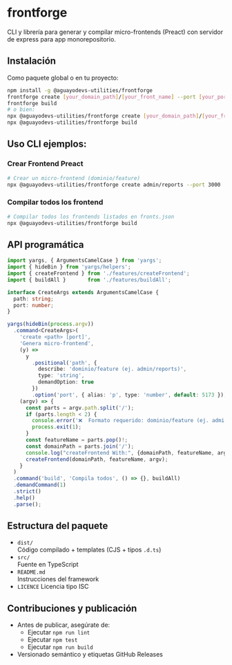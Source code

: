# frontforge

CLI y librería para generar y compilar micro-frontends (Preact) con servidor de express para app monorepositorio.

## Instalación

Como paquete global o en tu proyecto:

```bash
npm install -g @aguayodevs-utilities/frontforge
frontforge create [your_domain_path]/[your_front_name] --port [your_port_for_test]
frontforge build
# o bien:
npx @aguayodevs-utilities/frontforge create [your_domain_path]/[your_front_name] --port [your_port_for_test]
npx @aguayodevs-utilities/frontforge build
```

## Uso CLI ejemplos:
### Crear Frontend Preact
```bash
# Crear un micro-frontend (dominio/feature)
npx @aguayodevs-utilities/frontforge create admin/reports --port 3000
```
### Compilar todos los frontend
```bash
# Compilar todos los frontends listados en fronts.json
npx @aguayodevs-utilities/frontforge build
```

## API programática

```ts
import yargs, { ArgumentsCamelCase } from 'yargs';
import { hideBin } from 'yargs/helpers';
import { createFrontend } from './features/createFrontend';
import { buildAll }       from './features/buildAll';

interface CreateArgs extends ArgumentsCamelCase {
  path: string;
  port: number;
}

yargs(hideBin(process.argv))
  .command<CreateArgs>(
    'create <path> [port]',
    'Genera micro-frontend',
    (y) =>
      y
        .positional('path', {
          describe: 'dominio/feature (ej. admin/reports)',
          type: 'string',
          demandOption: true
        })
        .option('port', { alias: 'p', type: 'number', default: 5173 }),
    (argv) => {
      const parts = argv.path.split('/');
      if (parts.length < 2) {
        console.error('❌  Formato requerido: dominio/feature (ej. admin/reports)');
        process.exit(1);
      }
      const featureName = parts.pop()!;
      const domainPath = parts.join('/');
      console.log("createFrontend With:", {domainPath, featureName, argv});
      createFrontend(domainPath, featureName, argv);
    }
  )
  .command('build', 'Compila todos', () => {}, buildAll)
  .demandCommand(1)
  .strict()
  .help()
  .parse();
```

## Estructura del paquete

- `dist/`  
  Código compilado + templates (CJS + tipos `.d.ts`)  
- `src/`  
  Fuente en TypeScript  
- `README.md`  
  Instrucciones del framework
- `LICENCE`
  Licencia tipo ISC

## Contribuciones y publicación

- Antes de publicar, asegúrate de:
  - Ejecutar `npm run lint`
  - Ejecutar `npm test`
  - Ejecutar `npm run build`
- Versionado semántico y etiquetas GitHub Releases